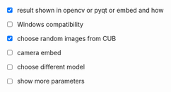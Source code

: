 - [x] result shown in opencv or pyqt or embed and how
- [ ] Windows compatibility
- [x] choose random images from CUB
- [ ] camera embed
- [ ] choose different model
- [ ] show more parameters

